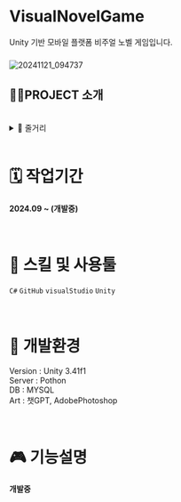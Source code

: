 # VisualNovelGame
Unity 기반 모바일 플랫폼 비주얼 노벨 게임입니다.
###

![20241121_094737](https://github.com/user-attachments/assets/9a902b5e-ae44-423d-bea7-e0483a16729d)


###

<p align="left">

</p>

## 👩‍🏫PROJECT 소개

<br>
<details>

<summary>📒 줄거리 </summary>

어둠이 내린 서울의 한 구석, 클래식 음악의 성전이라 불리는 한 저택에서 피아노의 선율이 울려 퍼졌다. 
<br>
유명 피아니스트 이재훈은 무대에서의 화려함과는 다른, 고요한 밤에 홀로 앉아 자신의 감정을 담아 연주하고 있었다.
<br>
음색이 방 안을 감싸고, 그의 손가락은 건반 위를 유연하게 오갔다.
<br>
<br>
그러나 그 순간, 음악의 아름다움은 비극으로 변모했다.
<br>
연주가 끝나고 잠시의 고요 속에, 이재훈은 무너져 내렸다. 그의 시신은 피아노 앞에 고요히 누워 있었고, 
<br>
그를 둘러싼 공기는 곧차가운 정적에 휩싸였다.
<br>
<br>
그의 죽음은 음악계에 큰 충격을 안겼고, 주변 인물들은 각자의 비밀과 갈등 속에서 의심의 눈초리를 받게 되었다. 
<br>
아내 김수진, 질투심에 사로잡힌 라이벌 박민수, 이재훈의 경력을 지키려는 매니저 정하윤, 그리고 그의 멘토이자 장인인 김상현까지.
<br>
모두가 이재훈의 죽음에 얽힌 복잡한 관계 속에서 의심의 대상이 되었다.
<br>
<br>
이제 진실을 밝혀내기 위한 치열한 탐구가 시작된다.
<br>
이재훈의 죽음이 남긴 물음은 무엇일까?
<br>
그리고 그 어둠 속에 숨겨진 진실은 과연 어떤 모습일까?

</details>
<br>

# 🗓️ 작업기간
**2024.09 ~ (개발중)**

<br>

# 🌱 스킬 및 사용툴

  `C#` `GitHub` `visualStudio` `Unity` 

<br>

# 🤖 개발환경
Version : Unity 3.41f1
<br>
Server : Pothon
<br>
DB : MYSQL
<br>
Art : 챗GPT, AdobePhotoshop

<br>

# 🎮 기능설명
**개발중**



